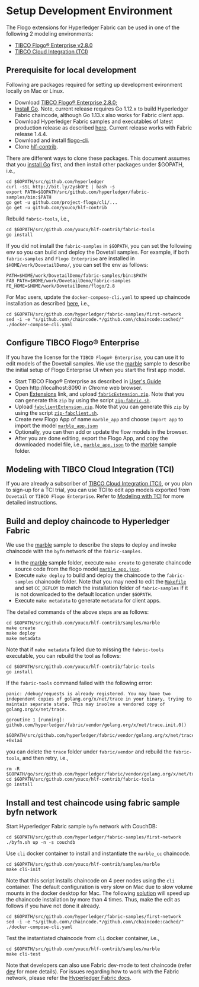 # Setup Development Environment
The Flogo extensions for Hyperledger Fabric can be used in one of the following 2 modeling environments:
- [TIBCO Flogo® Enterprise v2.8.0](https://docs.tibco.com/products/tibco-flogo-enterprise-2-8-0)
- [TIBCO Cloud Integration (TCI)](https://cloud.tibco.com/)

## Prerequisite for local development
Following are packages required for setting up development evironment locally on Mac or Linux.
- Download [TIBCO Flogo® Enterprise 2.8.0](https://edelivery.tibco.com/storefront/eval/tibco-flogo-enterprise/prod11810.html);
- [Install Go](https://golang.org/doc/install).  Note, current release requires Go 1.12.x to build Hyperledger Fabric chaincode, although Go 1.13.x also works for Fabric client app.
- Download Hyperledger Fabric samples and executables of latest production release as described [here](https://github.com/hyperledger/fabric-samples/tree/release-1.4). Current release works with Fabric release 1.4.4.
- Download and install [flogo-cli](https://github.com/project-flogo/cli).
- Clone [hlf-contrib](https://github.com/yxuco/hlf-contrib).

There are different ways to clone these packages.  This document assumes that you [install Go](https://golang.org/doc/install) first, and then install other packages under $GOPATH, i.e.,
```
cd $GOPATH/src/github.com/hyperledger
curl -sSL http://bit.ly/2ysbOFE | bash -s
export PATH=$GOPATH/src/github.com/hyperledger/fabric-samples/bin:$PATH
go get -u github.com/project-flogo/cli/...
go get -u github.com/yxuco/hlf-contrib
```
Rebuild `fabric-tools`, i.e.,
```
cd $GOPATH/src/github.com/yxuco/hlf-contrib/fabric-tools
go install
```

If you did not install the `fabric-samples` in `$GOPATH`, you can set the following env so you can build and deploy the Dovetail samples.  For example, if both `fabric-samples` and `Flogo Enterprise` are installed in `$HOME/work/DovetailDemo/`, you can set the env as follows:
```
PATH=$HOME/work/DovetailDemo/fabric-samples/bin:$PATH
FAB_PATH=$HOME/work/DovetailDemo/fabric-samples
FE_HOME=$HOME/work/DovetailDemo/flogo/2.8
```

For Mac users, update the `docker-compose-cli.yaml` to speed up chaincode installation as described [here](https://docs.docker.com/compose/compose-file/#caching-options-for-volume-mounts-docker-for-mac), i.e.,
```
cd $GOPATH/src/github.com/hyperledger/fabric-samples/first-network
sed -i -e "s/github.com\/chaincode.*/github.com\/chaincode:cached/" ./docker-compose-cli.yaml
```

## Configure TIBCO Flogo® Enterprise
If you have the license for the `TIBCO Flogo® Enterprise`, you can use it to edit models of the Dovetail samples.  We use the [marble](samples/marble) sample to describe the initial setup of Flogo Enterprise UI when you start the first app model.

- Start TIBCO Flogo® Enterprise as described in [User's Guide](https://docs.tibco.com/pub/flogo/2.8.0/doc/pdf/TIB_flogo_2.8_users_guide.pdf?id=2)
- Open http://localhost:8090 in Chrome web browser.
- Open [Extensions](http://localhost:8090/wistudio/extensions) link, and upload [`fabricExtension.zip`](fabricExtension.zip).  Note that you can generate this `zip` by using the script [`zip-fabric.sh`](zip-fabric.sh).
- Upload [`fabclientExtension.zip`](fabclientExtension.zip).  Note that you can generate this `zip` by using the script [`zip-fabclient.sh`](zip-fabclient.sh).
- Create new Flogo App of name `marble_app` and choose `Import app` to import the model [`marble_app.json`](samples/marble/marble_app.json)
- Optionally, you can then add or update the flow models in the browser.
- After you are done editing, export the Flogo App, and copy the downloaded model file, i.e., [`marble_app.json`](marble_app.json) to the [marble](samples/marble) sample folder.

## Modeling with TIBCO Cloud Integration (TCI)
If you are already a subscriber of [TIBCO Cloud Integration (TCI)](https://cloud.tibco.com/), or you plan to sign-up for a TCI trial, you can use TCI to edit app models exported from `Dovetail` or `TIBCO Flogo Enterprise`.  Refer to [Modeling with TCI](tci) for more detailed instructions.

## Build and deploy chaincode to Hyperledger Fabric
We use the [marble](samples/marble) sample to describe the steps to deploy and invoke chaincode with the `byfn` network of the `fabric-samples`.

- In the [marble](samples/marble) sample folder, execute `make create` to generate chaincode source code from the flogo model [`marble_app.json`](samples/marble/marble_app.json).
- Execute `make deploy` to build and deploy the chaincode to the `fabric-samples` chaincode folder.  Note that you may need to edit the [`Makefile`](samples/marble/Makefile) and set `CC_DEPLOY` to match the installation folder of `fabric-samples` if it is not downloaded to the default location under `$GOPATH`.
- Execute `make metadata` to generate `metadata` for client apps.

The detailed commands of the above steps are as follows:
```
cd $GOPATH/src/github.com/yxuco/hlf-contrib/samples/marble
make create
make deploy
make metadata
```
Note that if `make metadata` failed due to missing the `fabric-tools` executable, you can rebuild the tool as follows:
```
cd $GOPATH/src/github.com/yxuco/hlf-contrib/fabric-tools
go install
```
If the `fabric-tools` command failed with the following error:
```
panic: /debug/requests is already registered. You may have two independent copies of golang.org/x/net/trace in your binary, trying to maintain separate state. This may involve a vendored copy of golang.org/x/net/trace.

goroutine 1 [running]:
github.com/hyperledger/fabric/vendor/golang.org/x/net/trace.init.0()
	$GOPATH/src/github.com/hyperledger/fabric/vendor/golang.org/x/net/trace/trace.go:116 +0x1a4
```
you can delete the `trace` folder under `fabric/vendor` and rebuild the `fabric-tools`, and then retry, i.e.,
```
rm -R $GOPATH/go/src/github.com/hyperledger/fabric/vendor/golang.org/x/net/trace
cd $GOPATH/src/github.com/yxuco/hlf-contrib/fabric-tools
go install
```
## Install and test chaincode using fabric sample byfn network
Start Hyperledger Fabric sample `byfn` network with CouchDB:
```
cd $GOPATH/src/github.com/hyperledger/fabric-samples/first-network
./byfn.sh up -n -s couchdb
```
Use `cli` docker container to install and instantiate the `marble_cc` chaincode.
```
cd $GOPATH/src/github.com/yxuco/hlf-contrib/samples/marble
make cli-init
```
Note that this script installs chaincode on 4 peer nodes using the `cli` container.  The default configuration is very slow on Mac due to slow volume mounts in the docker desktop for Mac.  The following [solution](https://docs.docker.com/compose/compose-file/#caching-options-for-volume-mounts-docker-for-mac) will speed up the chaincode installation by more than 4 times.  Thus, make the edit as follows if you have not done it already.
```
cd $GOPATH/src/github.com/hyperledger/fabric-samples/first-network
sed -i -e "s/github.com\/chaincode.*/github.com\/chaincode:cached/" ./docker-compose-cli.yaml
```

Test the instantiated chaincode from `cli` docker container, i.e.,
```
cd $GOPATH/src/github.com/yxuco/hlf-contrib/samples/marble
make cli-test
```

Note that developers can also use Fabric dev-mode to test chaincode (refer [dev](samples/marble/dev.md) for more details).  For issues regarding how to work with the Fabric network, please refer the [Hyperledger Fabric docs](https://hyperledger-fabric.readthedocs.io/en/latest/build_network.html).
